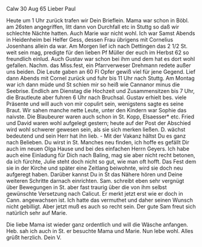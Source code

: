  Calw 30 Aug 65
Lieber Paul

Heute um 1 Uhr zurück trafen wir Dein Brieflein. Mama war schon in Böbl. am 26sten angegriffen, litt dann von Durchfall etc in Stuttg so daß wir schlechte Nächte hatten. Auch Marie war nicht wohl. Ich war Samst Abends in Heidenheim bei Helfer Gess, dessen Frau übrigens mit Cornelius Josenhans allein da war. Am Morgen lief ich nach Dettingen das 2 1/2 St. weit sein mag, predigte für den lieben Pf Müller der euch im Herbst 62 so freundlich einlud. Auch Gustav war schon bei ihm und dem hat es dort wohl gefallen. Nachm. das Miss.fest, ein Pfarrverweser Drehmann redete außer uns beiden. Die Leute gaben an 60 Fl Opfer gewiß viel für jene Gegend. Lief dann Abends mit Cornel zurück und fuhr bis 11 Uhr nach Stuttg. Am Montag war ich dann müde und St schien mir so heiß wie Cannanor minus die Seebrise. Endlich am Dienstag die Hochzeit und Zusammensitzen bis 7 Uhr, die Brautleute aber fuhren 6 Uhr nach Bruchsal. Gustav erhielt bes. viele Präsente und will auch von mir copulirt sein, wenigstens sagte es seine Braut. Wir sahen manche nette Leute, unter den Kindern war Sophie das naivste. Die Blaubeurer waren auch schon in St. Kopp, Elsaesser* etc. Fried und David waren wohl aufgelegt gestern; heute auf der Post der Abschied wird wohl schwerer gewesen sein, als sie sich merken ließen. D. wächst bedeutend und sein Herr hat ihn lieb. - Mit der Vakanz hältst Du es ganz nach Belieben. Du wirst in St. Manches neu finden, ich hoffe es gefällt Dir auch im neuen Olga Hause und bei des einfachen Herrn Geyers. Ich habe auch eine Einladung für Dich nach Baling, mag sie aber nicht recht betonen, da ich fürchte, Julie steht doch nicht so gut, wie man oft hofft. Das Fest dem sie in der Kirche und später eine Zeitlang beiwohnte, wird sie doch neu aufgeregt haben. Darüber kannst Du in St das Nähere hören und Deine weiteren Schritte darnach einrichten. 
Sam. schreibt eben sehr vergnügt über Bewegungen in St. aber fast traurig über die von ihm selbst gewünschte Versetzung nach Calicut. Er merkt jetzt erst wie er doch in Cann. angewachsen ist. Ich hatte das vermuthet und daher seinen Wunsch nicht gebilligt. Aber jetzt muß es auch so recht sein. Der gute Sam freut sich natürlich sehr auf Marie.

Die liebe Mama ist wieder ganz ordentlich und will die Wäsche anfangen. Heb. sah ich auch in St. er besuchte Mama und Marie. Nun lebe wohl. Alles grüßt herzlich.
 Dein V.

